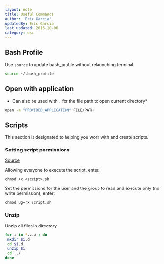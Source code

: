 ```yaml
---
layout: note
title: Useful Commands
author: 'Eric Garcia'
updatedBy: Eric Garcia
last_updated: 2016-10-06
category: osx
---
```


## Bash Profile

Use `source` to update bash_profile without relaunching terminal

```bash
source ~/.bash_profile
```

## Open with application

- Can also be used with `.` for the file path to open current directory\*

```bash
open -a "PROVIDED_APPLICATION" FILE/PATH
```

## Scripts

This section is designated to helping you work with and create scripts.

### Setting script permissions

<a href="https://bash.cyberciti.biz/guide/Setting_up_permissions_on_a_script" target="blank">Source</a>

Allowing everyone to execute the script, enter:

`chmod +x <script>.sh`

Set the permissions for the user and the group to read and execute only (no write permission), enter:

`chmod ug=rx script.sh`

### Unzip

Unzip all files in directory

```bash
for i in *.zip ; do
 mkdir $i.d
 cd $i.d
 unzip $i
 cd ../
done
```
